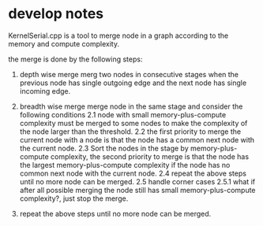 # develop notes

KernelSerial.cpp is a tool to merge node in a graph according to the memory and compute complexity. 

the merge is done by the following steps:

1. depth wise merge
merg two nodes in consecutive stages when the previous node has single outgoing edge and the next node has single incoming edge. 

2. breadth wise merge
merge node in the same stage and consider the following conditions
    2.1 node with small memory-plus-compute complexity must be merged to some nodes to make the complexity of the node larger than the threshold.
    2.2 the first priority to merge the current node with a node is that the node has a common next node with the current node.
    2.3 Sort the nodes in the stage by memory-plus-compute complexity, the second priority to merge is that the node has the largest memory-plus-compute complexity if the node has no common next node with the current node. 
    2.4 repeat the above steps until no more node can be merged. 
    2.5 handle corner cases
        2.5.1 what if after all possible merging the node still has small memory-plus-compute complexity?, just stop the merge.
 

3. repeat the above steps until no more node can be merged. 


